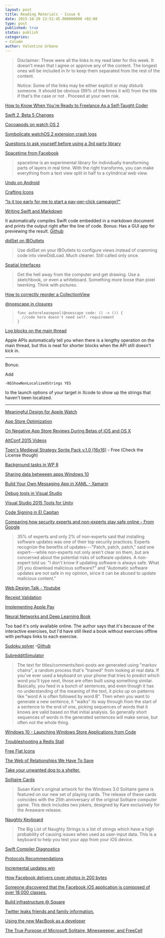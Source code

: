 ```yaml
---
layout: post
title: Reading Materials - Issue 6
date: 2015-10-20 22:51:45.000000000 +02:00
type: post
published: true
status: publish
categories:
- Column
author: Valentino Urbano 
---
```


> Disclaimer: These were all the links in my read later for this week. It doesn't mean that I agree or approve any of the content. The longest ones will be included in _hr_ to keep them separated from the rest of the content.
> 
> Notice: Some of the links may be either explicit or may disturb someone. It should be obvious (99% of the times it will) from the title if that's the case or not . Proceed at your own risk.
> 

[How to Know When You're Ready to Freelance As a Self-Taught Coder][0]

[Swift 2, Beta 5 Changes][1]

[Cocoapods on watch OS 2][2]

[Symbolicate watchOS 2 extension crash logs][3]

[Questions to ask yourself before using a 3rd party library][4]

[Spacetime from Facebook][5]

> spacetime is an experimental library for individually transforming parts of layers in real time. With the right transforms, you can make everything from a text view split in half to a cylindrical web view.
> 

[Undo on Android][6]

[Crafting Icons][7]

["Is it too early for me to start a pay-per-click campaign?"][8]

[Writing Swift and Markdown][9]

It automatically compiles Swift code embedded in a markdown document and prints the output right after the line of code. Bonus: Has a GUI app for previewing the result. [Github][10]

[didSet on IBOutlets][11]

> Use didSet on your IBOutlets to configure views instead of cramming code into viewDidLoad. Much cleaner. Still called only once.
> 

[Spatial Interfaces][12]

> Get the hell away from the computer and get drawing. Use a sketchbook, or even a whiteboard. Something more loose than pixel twerking. Think with pictures.
> 

[How to correctly reorder a CollectionView][13]

[@noescape in closures][14]

>     
>     func autoreleasepool(@noescape code: () -> ()) {
>       //code here doesn't need self. requirement
>     }
>     
> 
> 

[Log blocks on the main thread][15]

Apple APIs automatically tell you when there is a lengthy operation on the main thread, but this is neat for shorter blocks when the API still doesn't kick in.

---

Bonus:

Add

    -NSShowNonLocalizedStrings YES

to the launch options of your target in Xcode to show up the strings that haven't been localized.

---

[Meaningful Design for Apple Watch][16]

[App Store Optimization][17]

[On Negative App Store Reviews During Betas of iOS and OS X][18]

[AltConf 2015 Videos][19]

[Toen's Medieval Strategy Sprite Pack v.1.0 (16x16)][20] - Free (Check the License though)

[Background tasks in WP 8][21]

[Sharing data betweeen apps Windows 10][22]

[Build Your Own Messaging App in XAML - Xamarin][23]

[Debug tools in Visual Studio][24]

[Visual Studio 2015 Tools for Unity][25]

[Code Signing in El Capitan][26]

[Comparing how security experts and non-experts stay safe online - From Google][27]

> 35% of experts and only 2% of non-experts said that installing software updates was one of their top security practices. Experts recognize the benefits of updates---"Patch, patch, patch," said one expert---while non-experts not only aren't clear on them, but are concerned about the potential risks of software updates. A non-expert told us: "I don't know if updating software is always safe. What \[if\] you download malicious software?" and "Automatic software updates are not safe in my opinion, since it can be abused to update malicious content."
> 

[Web Design Talk - Youtube][28]

[Receipt Validation][29]

[Implementing Apple Pay][30]

[Neural Networks and Deep Learning Book][31] 

Too bad it's only available online. The author says that it's because of the interactive exercises, but I'd have still liked a book without exercises offline with perhaps links to each exercise.

[Sudoku solver][32] -[Github][33] 

[SubredditSimulator][34]

> The text for titles/comments/text-posts are generated using "markov chains", a random process that's "trained" from looking at real data. If you've ever used a keyboard on your phone that tries to predict which word you'll type next, those are often built using something similar.  
> Basically, you feed in a bunch of sentences, and even though it has no understanding of the meaning of the text, it picks up on patterns like "word A is often followed by word B". Then when you want to generate a new sentence, it "walks" its way through from the start of a sentence to the end of one, picking sequences of words that it knows are valid based on that initial analysis. So generally short sequences of words in the generated sentences will make sense, but often not the whole thing.
> 

[Windows 10 - Launching Windows Store Applications from Code][35]

[Troubleshooting a Redis Stall][36]

[Free Flat Icons][37]

[The Web of Relationships We Have To Save][38]

[Take your unwanted dog to a shelter.][39]

[Solitaire Cards][40]

> Susan Kare's original artwork for the Windows 3.0 Solitaire game is featured on our new set of playing cards. The release of these cards coincides with the 25th anniversary of the original Solitaire computer game. This deck includes two jokers, designed by Kare exclusively for the Areaware release.
> 

[Naughty Keyboard][41]

> The Big List of Naughty Strings is a list of strings which have a high probability of causing issues when used as user-input data. This is a keyboard to help you test your app from your iOS device.
> 

[Swift Compiler Diagnostics][42]

[Protocols Recommendations][43]

[Incremental updates win][44]

[How Facebook delivers cover photos in 200 bytes][45]

[Someone discovered that the Facebook iOS application is composed of over 18,000 classes.][46]

[Build infrastructure @ Square][47]

[Twitter leaks friends and family information.][48]

[Using the new MacBook as a developer][49]

[The True Purpose of Microsoft Solitaire, Minesweeper, and FreeCell][50]


[0]: http://www.joyceakiko.com/ultimate-guide-2015/%23How_to_know_when_your_skills_are_ready_for_you_to_make_the_leap
[1]: https://iosdevweek.ly/lAM4jUj?m=email&sid=hoQMVe5
[2]: https://iosdevweek.ly/2OmWmQU?m=email&sid=hoQMVe5
[3]: https://iosdevweek.ly/eOT2dv1?m=email&sid=hoQMVe5
[4]: https://iosdevweek.ly/QsjgR8Y?m=email&sid=hoQMVe5
[5]: https://iosdevweek.ly/sYdmkR3?m=email&sid=hoQMVe5
[6]: https://iosdevweek.ly/cMgpOrB?m=email&sid=hoQMVe5
[7]: https://iosdevweek.ly/M2ScShm?m=email&sid=hoQMVe5
[8]: https://iosdevweek.ly/47tEOph?m=email&sid=hoQMVe5
[9]: https://iosdevweek.ly/C8snwNc?m=email&sid=hoQMVe5
[10]: https://github.com/chriseidhof/LiterateSwiftGUI
[11]: https://iosdevweek.ly/nKWQtXn?m=email&sid=hoQMVe5
[12]: https://iosdevweek.ly/dZo9jSW?m=email&sid=hoQMVe5
[13]: https://iosdevweek.ly/Lc1GEU?m=email&sid=hoQMVe5
[14]: http://nshint.io/blog/2015/10/23/noescape-attribute/
[15]: http://nshint.io/blog/2015/09/14/logging-excessive-blocks-on-the-main-thread/
[16]: https://iosdevweek.ly/ywlRPWv?m=email&sid=hoQMVe5
[17]: https://iosdevweek.ly/tcrBMIf?m=email&sid=hoQMVe5
[18]: https://iosdevweek.ly/4JiVSWp?m=email&sid=hoQMVe5
[19]: https://iosdevweek.ly/Xk7y0yu?m=email&sid=hoQMVe5
[20]: https://www.reddit.com/r/gamedev/comments/3ecte1/toens_medieval_strategy_sprite_pack_v10_16x16/
[21]: https://msdn.microsoft.com/en-us/library/windows/apps/xaml/hh977056.aspx
[22]: https://msdn.microsoft.com/en-us/library/windows/apps/xaml/dn997827.aspx
[23]: https://blog.xamarin.com/build-your-own-messaging-app-in-xaml/
[24]: http://www.abhijainsblog.com/2015/07/useful-debugging-features-of-visual.html?m=1
[25]: https://visualstudiogallery.msdn.microsoft.com/8d26236e-4a64-4d64-8486-7df95156aba9
[26]: http://furbo.org/2015/07/23/code-signing-in-el-capitan/
[27]: http://googleonlinesecurity.blogspot.com/2015/07/new-research-comparing-how-security.html?m=1
[28]: https://m.youtube.com/watch?v=nwhZ3KEqUlw
[29]: http://www.objc.io/issues/17-security/receipt-validation/
[30]: http://shrikar.com/setting-up-apple-pay-in-your-swift-app/
[31]: http://neuralnetworksanddeeplearning.com
[32]: https://www.reddit.com/r/Python/comments/3era97/sudoku_solver_bot/
[33]: https://github.com/panighetti/py_sudoku
[34]: https://www.reddit.com/r/SubredditSimulator/comments/391ria/what_is_rsubredditsimulator/
[35]: http://nicksnettravels.builttoroam.com/post/2015/07/24/launching-windows-store-applications-from-code-in-windows-10.aspx
[36]: http://serverfault.com/questions/709194/troubleshooting-a-redis-stall
[37]: https://icons8.com
[38]: https://medium.com/message/the-web-of-relationships-we-have-to-save-7f337de03e34#.l9ky2ztjv
[39]: http://www.reddit.com/r/dogs/comments/3gvb0l/vent_take_your_unwanted_dog_to_a_shelter_if_you/
[40]: http://www.areaware.com/collections/fall-preview/products/solitaire-cards?variant=2914556676
[41]: https://iosdevweek.ly/ZqOFPFa?m=email&sid=hoQMVe5
[42]: https://iosdevweek.ly/Z1Yor9d?m=email&sid=hoQMVe5
[43]: https://iosdevweek.ly/8EUogNG?m=email&sid=hoQMVe5
[44]: https://iosdevweek.ly/186PMLf?m=email&sid=hoQMVe5
[45]: https://code.facebook.com/posts/991252547593574/the-technology-behind-preview-photos/
[46]: http://quellish.tumblr.com/post/126712999812/how-on-earth-the-facebook-ios-application-is-so
[47]: https://corner.squareup.com/2015/07/ios-build-infrastructure.html
[48]: https://thecomputerperson.wordpress.com/2015/08/16/twitter-leaks-friend-information/
[49]: http://martiancraft.com/blog/2015/08/macbook-for-developers/
[50]: http://mentalfloss.com/uk/technology/32106/the-true-purpose-of-solitaire-minesweeper-hearts-and-freecell